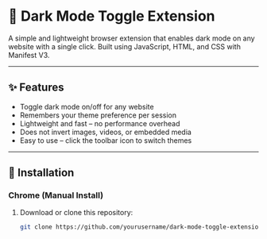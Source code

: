 # 🌙 Dark Mode Toggle Extension

A simple and lightweight browser extension that enables dark mode on any website with a single click. Built using JavaScript, HTML, and CSS with Manifest V3.

---

## ✨ Features

- Toggle dark mode on/off for any website
- Remembers your theme preference per session
- Lightweight and fast – no performance overhead
- Does not invert images, videos, or embedded media
- Easy to use – click the toolbar icon to switch themes

---

## 🧩 Installation

### Chrome (Manual Install)

1. Download or clone this repository:
   ```bash
   git clone https://github.com/yourusername/dark-mode-toggle-extension.git
